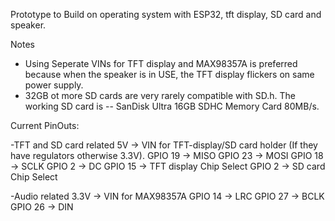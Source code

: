 Prototype to Build on operating system with ESP32, tft display, SD card and speaker.  

Notes  
- Using Seperate VINs for TFT display and MAX98357A is preferred because when the speaker is in USE, the TFT display flickers on same power supply.
- 32GB ot more SD cards are very rarely compatible with SD.h. The working SD card is -- SanDisk Ultra 16GB SDHC Memory Card 80MB/s.

Current PinOuts:

-TFT and SD card related
5V -> VIN for TFT-display/SD card holder (If they have regulators otherwise 3.3V).
GPIO 19 -> MISO
GPIO 23 -> MOSI
GPIO 18 -> SCLK
GPIO 2 -> DC
GPIO 15 -> TFT display Chip Select
GPIO 2 -> SD card Chip Select

-Audio related
3.3V -> VIN for MAX98357A
GPIO 14 -> LRC
GPIO 27 -> BCLK
GPIO 26 -> DIN
